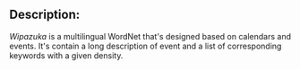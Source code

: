 ## Description:

*Wipazuka* is a multilingual WordNet that's designed based on calendars and events. It's contain a long description of event and a list of corresponding keywords with a given density.

